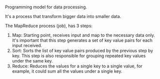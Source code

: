 Programming model for data processing.

It's a process that transform bigger data into smaller data.

The MapReduce process (job), has 3 steps:
1. Map: Starting point, receives input and map to the necessary data only. It's important that this step generates a set of key value pairs for each input received.
2. Sort: Sorts the list of key value pairs produced by the previous step by key. This step is also responsible for grouping repeated key values under the same key.
3. Reduce: Reduces the values for a single key to a single value, for example, it could sum all the values under a single key.